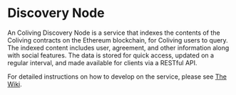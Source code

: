 # Discovery Node
An Coliving Discovery Node is a service that indexes the contents of the Coliving contracts on the Ethereum blockchain, for Coliving users to query. The indexed content includes user, agreement, and other information along with social features. The data is stored for quick access, updated on a regular interval, and made available for clients via a RESTful API.

For detailed instructions on how to develop on the service, please see [The Wiki](https://github.com/dgc-network/coliving-protocol/wiki/Discovery-Node-‐-How-to-run#running-for-development).
